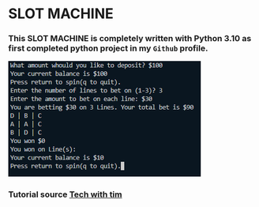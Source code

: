 # SLOT MACHINE

### This SLOT MACHINE is completely written with Python 3.10 as first completed python project in my `Github` profile.

![Screenshot](/src/slot_SS.png)

### Tutorial source [Tech with tim](https://youtu.be/th4OBktqK1I)